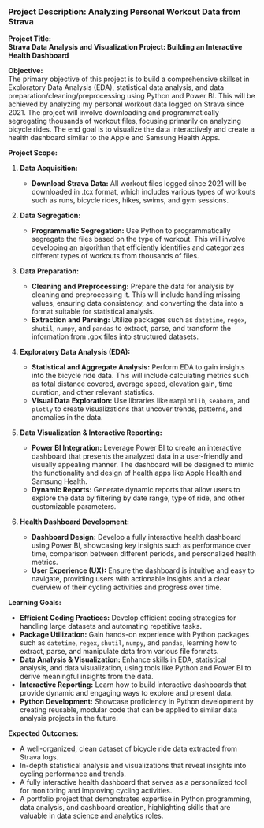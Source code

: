### Project Description: Analyzing Personal Workout Data from Strava

**Project Title:**  
**Strava Data Analysis and Visualization Project: Building an Interactive Health Dashboard**

**Objective:**  
The primary objective of this project is to build a comprehensive skillset in Exploratory Data Analysis (EDA), statistical data analysis, and data preparation/cleaning/preprocessing using Python and Power BI. This will be achieved by analyzing my personal workout data logged on Strava since 2021. The project will involve downloading and programmatically segregating thousands of workout files, focusing primarily on analyzing bicycle rides. The end goal is to visualize the data interactively and create a health dashboard similar to the Apple and Samsung Health Apps.

**Project Scope:**
1. **Data Acquisition:**  
   - **Download Strava Data:** All workout files logged since 2021 will be downloaded in .tcx format, which includes various types of workouts such as runs, bicycle rides, hikes, swims, and gym sessions.
  
2. **Data Segregation:**  
   - **Programmatic Segregation:** Use Python to programmatically segregate the files based on the type of workout. This will involve developing an algorithm that efficiently identifies and categorizes different types of workouts from thousands of files.

3. **Data Preparation:**  
   - **Cleaning and Preprocessing:** Prepare the data for analysis by cleaning and preprocessing it. This will include handling missing values, ensuring data consistency, and converting the data into a format suitable for statistical analysis.
   - **Extraction and Parsing:** Utilize packages such as `datetime`, `regex`, `shutil`, `numpy`, and `pandas` to extract, parse, and transform the information from .gpx files into structured datasets.
  
4. **Exploratory Data Analysis (EDA):**  
   - **Statistical and Aggregate Analysis:** Perform EDA to gain insights into the bicycle ride data. This will include calculating metrics such as total distance covered, average speed, elevation gain, time duration, and other relevant statistics. 
   - **Visual Data Exploration:** Use libraries like `matplotlib`, `seaborn`, and `plotly` to create visualizations that uncover trends, patterns, and anomalies in the data.

5. **Data Visualization & Interactive Reporting:**  
   - **Power BI Integration:** Leverage Power BI to create an interactive dashboard that presents the analyzed data in a user-friendly and visually appealing manner. The dashboard will be designed to mimic the functionality and design of health apps like Apple Health and Samsung Health.
   - **Dynamic Reports:** Generate dynamic reports that allow users to explore the data by filtering by date range, type of ride, and other customizable parameters.

6. **Health Dashboard Development:**  
   - **Dashboard Design:** Develop a fully interactive health dashboard using Power BI, showcasing key insights such as performance over time, comparison between different periods, and personalized health metrics.
   - **User Experience (UX):** Ensure the dashboard is intuitive and easy to navigate, providing users with actionable insights and a clear overview of their cycling activities and progress over time.

**Learning Goals:**
- **Efficient Coding Practices:** Develop efficient coding strategies for handling large datasets and automating repetitive tasks.
- **Package Utilization:** Gain hands-on experience with Python packages such as `datetime`, `regex`, `shutil`, `numpy`, and `pandas`, learning how to extract, parse, and manipulate data from various file formats.
- **Data Analysis & Visualization:** Enhance skills in EDA, statistical analysis, and data visualization, using tools like Python and Power BI to derive meaningful insights from the data.
- **Interactive Reporting:** Learn how to build interactive dashboards that provide dynamic and engaging ways to explore and present data.
- **Python Development:** Showcase proficiency in Python development by creating reusable, modular code that can be applied to similar data analysis projects in the future.

**Expected Outcomes:**
- A well-organized, clean dataset of bicycle ride data extracted from Strava logs.
- In-depth statistical analysis and visualizations that reveal insights into cycling performance and trends.
- A fully interactive health dashboard that serves as a personalized tool for monitoring and improving cycling activities.
- A portfolio project that demonstrates expertise in Python programming, data analysis, and dashboard creation, highlighting skills that are valuable in data science and analytics roles.

